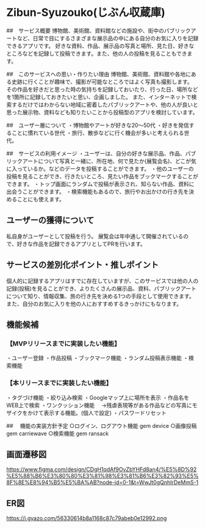 # Zibun-Syuzouko(じぶん収蔵庫)

##　サービス概要
博物館、美術館、資料館などの施設や、街中のパブリックアートなど、日常で目にするさまざまな展示品の中にある自分のお気に入りを記録できるアプリです。
好きな資料、作品、展示品の写真と場所、見た日、好きなところなどを記録して投稿できます。また、他の人の投稿を見ることもできます。

##　このサービスへの思い・作りたい理由
博物館、美術館、資料館や各地にある史跡に行くことが趣味で、撮影が可能なところではよく写真も撮影します。
その作品を好きだと思った時の気持ちを記録しておいたり、行った日、場所などを1箇所に記録しておきたいと思い、企画しました。
また、インターネットで検索するだけではわからない地域に密着したパブリックアートや、他の人が良いと思った展示物、資料なども知りたいことから投稿型のアプリを検討しています。

##　ユーザー層について
・博物館やアートが好きな20〜50代
・好きを発信することに慣れている世代
・旅行、散歩などに行く機会が多いと考えられる世代。

##　サービスの利用イメージ
・ユーザーは、自分の好きな展示品、作品、パブリックアートについて写真と一緒に、所在地、何で見たか(展覧会名)、どこが気に入っているか。などのデータを投稿することができます。
・他のユーザーの投稿を見ることができ、行きたいところ、見たい作品をブックマークすることができます。
・トップ画面にランダムで投稿が表示され、知らない作品、資料に出会うことができます。
・検索機能もあるので、旅行やお出かけの行き先を決めることにも使えます。

## ユーザーの獲得について
私自身がユーザーとして投稿を行う。
展覧会は年中通して開催されているので、好きな作品を記録できるアプリとしてPRを行います。

## サービスの差別化ポイント・推しポイント
個人的に記録するアプリはすでに存在していますが、このサーピスでは他の人の記録(投稿)を見ることができ、よりたくさんの展示品、資料、パブリックアートについて知り、情報収集、旅の行き先を決める1つの手段として使用できます。また、自分のお気に入りを他の人におすすめするきっかけにもなります。

## 機能候補
### 【MVPリリースまでに実装したい機能】
・ユーザー登録
・作品投稿
・ブックマーク機能
・ランダム投稿表示機能
・検索機能

### 【本リリースまでに実装したい機能】
・タグづけ機能
・絞り込み検索
・Googleマップ上に場所を表示
・作品名をWEB上で検索
・ワンクッション機能
　→残虐表現等がある作品などの写真にモザイクをかけて表示する機能。(個人で設定)
・パスワードリセット


##　 機能の実装方針予定
○ログイン、ログアウト機能
 gem device
○画像投稿
gem carriewave
○検索機能
gem ransack

## 画面遷移図
https://www.figma.com/design/CDgH1qdAf9OvZbYHFd8an4/%E5%8D%92%E5%88%B6%E3%80%80%E3%81%98%E3%81%B6%E3%82%93%E5%8F%8E%E8%94%B5%E5%BA%AB?node-id=0-1&t=WwJt0gQnhIrDeMmS-1

## ER図
https://i.gyazo.com/56330614b8a1168c87c79abeb0e12992.png